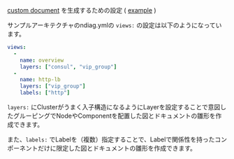[custom document](node-documents.md#components) を生成するための設定 ( [example](/example/input/ndiag.yml#L5-L12) )

サンプルアーキテクチャのndiag.ymlの `views:` の設定は以下のようになっています。

``` yaml
views:
  -
    name: overview
    layers: ["consul", "vip_group"]
  -
    name: http-lb
    layers: ["vip_group"]
    labels: ["http"]
```

`layers:` にClusterがうまく入子構造になるようにLayerを設定することで意図したグルーピングでNodeやComponentを配置した図とドキュメントの雛形を作成できます。

また、`labels:` でLabelを（複数）指定することで、Labelで関係性を持ったコンポーネントだけに限定した図とドキュメントの雛形を作成できます。
